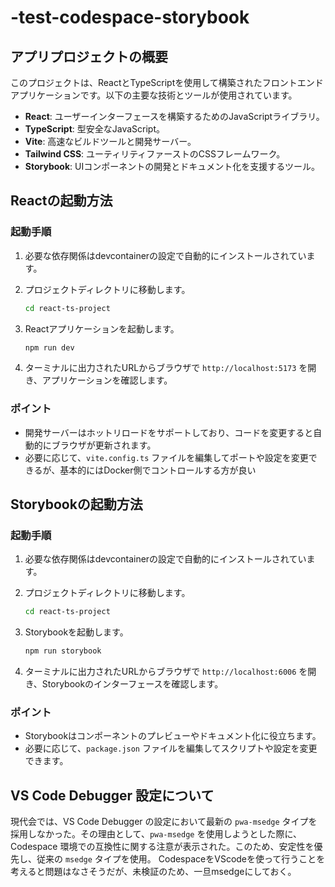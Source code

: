# -test-codespace-storybook

## アプリプロジェクトの概要

このプロジェクトは、ReactとTypeScriptを使用して構築されたフロントエンドアプリケーションです。以下の主要な技術とツールが使用されています。

- **React**: ユーザーインターフェースを構築するためのJavaScriptライブラリ。
- **TypeScript**: 型安全なJavaScript。
- **Vite**: 高速なビルドツールと開発サーバー。
- **Tailwind CSS**: ユーティリティファーストのCSSフレームワーク。
- **Storybook**: UIコンポーネントの開発とドキュメント化を支援するツール。

## Reactの起動方法

### 起動手順

1. 必要な依存関係はdevcontainerの設定で自動的にインストールされています。

2. プロジェクトディレクトリに移動します。
   ```bash
   cd react-ts-project
   ```

3. Reactアプリケーションを起動します。
   ```bash
   npm run dev
   ```

4. ターミナルに出力されたURLからブラウザで `http://localhost:5173` を開き、アプリケーションを確認します。

### ポイント

- 開発サーバーはホットリロードをサポートしており、コードを変更すると自動的にブラウザが更新されます。
- 必要に応じて、`vite.config.ts` ファイルを編集してポートや設定を変更できるが、基本的にはDocker側でコントロールする方が良い

## Storybookの起動方法

### 起動手順

1. 必要な依存関係はdevcontainerの設定で自動的にインストールされています。

2. プロジェクトディレクトリに移動します。
   ```bash
   cd react-ts-project
   ```

3. Storybookを起動します。
   ```bash
   npm run storybook
   ```

4. ターミナルに出力されたURLからブラウザで `http://localhost:6006` を開き、Storybookのインターフェースを確認します。

### ポイント

- Storybookはコンポーネントのプレビューやドキュメント化に役立ちます。
- 必要に応じて、`package.json` ファイルを編集してスクリプトや設定を変更できます。

## VS Code Debugger 設定について

現代会では、VS Code Debugger の設定において最新の `pwa-msedge` タイプを採用しなかった。その理由として、`pwa-msedge` を使用しようとした際に、Codespace 環境での互換性に関する注意が表示された。このため、安定性を優先し、従来の `msedge` タイプを使用。
CodespaceをVScodeを使って行うことを考えると問題はなさそうだが、未検証のため、一旦msedgeにしておく。